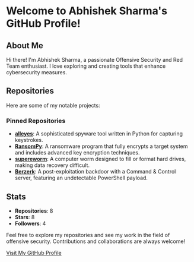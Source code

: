 # Welcome to Abhishek Sharma's GitHub Profile!

## About Me
Hi there! I'm Abhishek Sharma, a passionate Offensive Security and Red Team enthusiast. I love exploring and creating tools that enhance cybersecurity measures.

## Repositories
Here are some of my notable projects:

### Pinned Repositories
- **[alleyes](https://github.com/anonymous300502/alleyes)**: A sophisticated spyware tool written in Python for capturing keystrokes.
- **[RansomPy](https://github.com/anonymous300502/RansomPy)**: A ransomware program that fully encrypts a target system and includes advanced key encryption techniques.
- **[supereworm](https://github.com/anonymous300502/supereworm)**: A computer worm designed to fill or format hard drives, making data recovery difficult.
- **[Berzerk](https://github.com/anonymous300502/Berzerk)**: A post-exploitation backdoor with a Command & Control server, featuring an undetectable PowerShell payload.

## Stats
- **Repositories**: 8
- **Stars**: 8
- **Followers**: 4

Feel free to explore my repositories and see my work in the field of offensive security. Contributions and collaborations are always welcome!

[Visit My GitHub Profile](https://github.com/anonymous300502)
